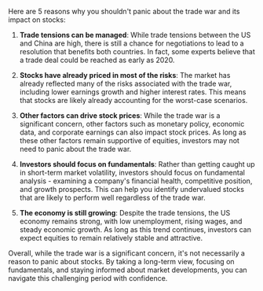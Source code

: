 Here are 5 reasons why you shouldn't panic about the trade war and its impact on stocks:

1. **Trade tensions can be managed**: While trade tensions between the US and China are high, there is still a chance for negotiations to lead to a resolution that benefits both countries. In fact, some experts believe that a trade deal could be reached as early as 2020.

2. **Stocks have already priced in most of the risks**: The market has already reflected many of the risks associated with the trade war, including lower earnings growth and higher interest rates. This means that stocks are likely already accounting for the worst-case scenarios.

3. **Other factors can drive stock prices**: While the trade war is a significant concern, other factors such as monetary policy, economic data, and corporate earnings can also impact stock prices. As long as these other factors remain supportive of equities, investors may not need to panic about the trade war.

4. **Investors should focus on fundamentals**: Rather than getting caught up in short-term market volatility, investors should focus on fundamental analysis - examining a company's financial health, competitive position, and growth prospects. This can help you identify undervalued stocks that are likely to perform well regardless of the trade war.

5. **The economy is still growing**: Despite the trade tensions, the US economy remains strong, with low unemployment, rising wages, and steady economic growth. As long as this trend continues, investors can expect equities to remain relatively stable and attractive.

Overall, while the trade war is a significant concern, it's not necessarily a reason to panic about stocks. By taking a long-term view, focusing on fundamentals, and staying informed about market developments, you can navigate this challenging period with confidence.